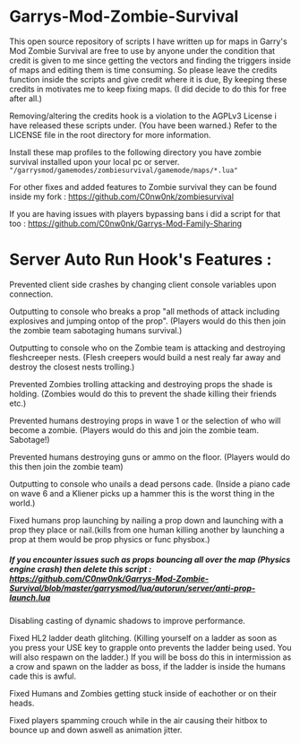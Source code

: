 # Garrys-Mod-Zombie-Survival

This open source repository of scripts I have written up for maps in Garry's Mod Zombie Survival are free to use by anyone under the condition that credit is given to me since getting the vectors and finding the triggers inside of maps and editing them is time consuming. So please leave the credits function inside the scripts and give credit where it is due, By keeping these credits in motivates me to keep fixing maps. (I did decide to do this for free after all.)

Removing/altering the credits hook is a violation to the AGPLv3 License i have released these scripts under. (You have been warned.) Refer to the LICENSE file in the root directory for more information.


Install these map profiles to the following directory you have zombie survival installed upon your local pc or server.
`"/garrysmod/gamemodes/zombiesurvival/gamemode/maps/*.lua"`

For other fixes and added features to Zombie survival they can be found inside my fork : https://github.com/C0nw0nk/zombiesurvival

If you are having issues with players bypassing bans i did a script for that too : https://github.com/C0nw0nk/Garrys-Mod-Family-Sharing

# Server Auto Run Hook's Features :

Prevented client side crashes by changing client console variables upon connection.

Outputting to console who breaks a prop "all methods of attack including explosives and jumping ontop of the prop". (Players would do this then join the zombie team sabotaging humans survival.)

Outputting to console who on the Zombie team is attacking and destroying fleshcreeper nests. (Flesh creepers would build a nest realy far away and destroy the closest nests trolling.)

Prevented Zombies trolling attacking and destroying props the shade is holding. (Zombies would do this to prevent the shade killing their friends etc.)

Prevented humans destroying props in wave 1 or the selection of who will become a zombie. (Players would do this and join the zombie team. Sabotage!)

Prevented humans destroying guns or ammo on the floor. (Players would do this then join the zombie team)

Outputting to console who unails a dead persons cade. (Inside a piano cade on wave 6 and a Kliener picks up a hammer this is the worst thing in the world.)

Fixed humans prop launching by nailing a prop down and launching with a prop they place or nail.(kills from one human killing another by launching a prop at them would be prop physics or func physbox.)
##### If you encounter issues such as props bouncing all over the map (Physics engine crash) then delete this script : https://github.com/C0nw0nk/Garrys-Mod-Zombie-Survival/blob/master/garrysmod/lua/autorun/server/anti-prop-launch.lua

Disabling casting of dynamic shadows to improve performance.

Fixed HL2 ladder death glitching. (Killing yourself on a ladder as soon as you press your USE key to grapple onto prevents the ladder being used. You will also respawn on the ladder.) If you will be boss do this in intermission as a crow and spawn on the ladder as boss, if the ladder is inside the humans cade this is awful.

Fixed Humans and Zombies getting stuck inside of eachother or on their heads.

Fixed players spamming crouch while in the air causing their hitbox to bounce up and down aswell as animation jitter.

